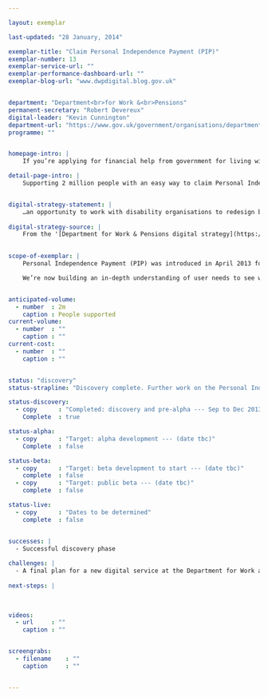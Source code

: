 ```yaml
---

layout: exemplar

last-updated: "28 January, 2014"

exemplar-title: "Claim Personal Independence Payment (PIP)"
exemplar-number: 13
exemplar-service-url: ""
exemplar-performance-dashboard-url: ""
exemplar-blog-url: "www.dwpdigital.blog.gov.uk"


department: "Department<br>for Work &<br>Pensions"
permanent-secretary: "Robert Devereux"
digital-leader: "Kevin Cunnington"
department-url: "https://www.gov.uk/government/organisations/department-for-work-pensions"
programme: ""


homepage-intro: |
    If you’re applying for financial help from government for living with disabilities there will be simple digital service for you to use

detail-page-intro: |
    Supporting 2 million people with an easy way to claim Personal Independence Payment online


digital-strategy-statement: |
    …an opportunity to work with disability organisations to redesign business processes and facilitate a move to digital… working closely with GDS to develop an online service, learning the lessons from a controlled launch, with the intention of bringing this in as soon as possible after the launch of PIP.
    
digital-strategy-source: |
    From the '[Department for Work & Pensions digital strategy](https://www.gov.uk/government/publications/dwp-digital-strategy)' – December 2012
    

scope-of-exemplar: |
    Personal Independence Payment (PIP) was introduced in April 2013 for people aged 16 to 64 to help with the extra costs of long-term ill-health or disability. Users can make a claim over the telephone or through the post and may need to attend a face-to-face consultation with a health professional to assess how much support they need.

    We’re now building an in-depth understanding of user needs to see which parts of the PIP process might best be delivered through digital channels.


anticipated-volume:
  - number  : 2m
    caption : People supported
current-volume:
  - number  : ""
    caption : ""
current-cost:
  - number  : ""
    caption : ""


status: "discovery"
status-strapline: "Discovery complete. Further work on the Personal Independence Payment exemplar has been aligned with the delivery of managed reassessment that begins in October 2015."

status-discovery:
  - copy      : "Completed: discovery and pre-alpha --- Sep to Dec 2013"
    Complete  : true

status-alpha:
  - copy      : "Target: alpha development --- (date tbc)"
    Complete  : false

status-beta:
  - copy      : "Target: beta development to start --- (date tbc)"
    complete  : false
  - copy      : "Target: public beta --- (date tbc)"
    complete  : false

status-live:
  - copy      : "Dates to be determined"
    complete  : false


successes: |
  - Successful discovery phase
  
challenges: |
  - A final plan for a new digital service at the Department for Work and Pensions is still to be agreed
  
next-steps: |
 
  

videos:
  - url     : ""
    caption : ""


screengrabs:
  - filename    : ""
    caption     : ""


---
```




